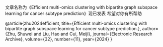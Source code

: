 文章名称为《Efficient multi-omics clustering with bipartite graph subspace learning for cancer subtype prediction》现已发表
希望对你有所帮助



@article{zhu2024efficient,
  title={Efficient multi-omics clustering with bipartite graph subspace learning for cancer subtype prediction.},
  author={Zhu, Shuwei and Liu, Hao and Cui, Meiji},
  journal={Electronic Research Archive},
  volume={32},
  number={11},
  year={2024}
}
